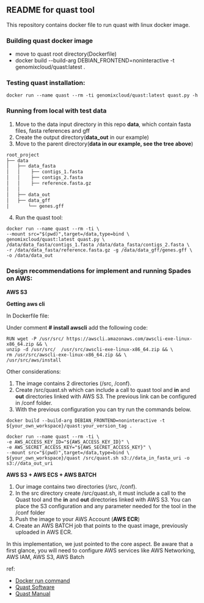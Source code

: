 ## README for quast tool ##

This repository contains docker file to run quast with linux docker image.

### Building quast docker image

* move to quast root directory(Dockerfile)
* docker build --build-arg DEBIAN_FRONTEND=noninteractive -t genomixcloud/quast:latest .

### Testing quast installation:

```shell
docker run --name quast --rm -ti genomixcloud/quast:latest quast.py -h
```

### Running from local with test data 

1. Move to the data input directory in this repo **data**, which contain fasta files, fasta references and gff
2. Create the output directory(**data_out** in our example)
3. Move to the parent directory(**data in our example, see the tree above**)

```md
root_project
├── data
│   ├── data_fasta
│   │    ├── contigs_1.fasta
│   │    ├── contigs_2.fasta
│   │    ├── reference.fasta.gz
│   │ 
│   ├── data_out
│   ├── data_gff
│       └── genes.gff
```

4. Run the quast tool:

```shell
docker run --name quast --rm -ti \
--mount src="$(pwd)",target=/data,type=bind \
genomixcloud/quast:latest quast.py \
/data/data_fasta/contigs_1.fasta /data/data_fasta/contigs_2.fasta \
-r /data/data_fasta/reference.fasta.gz -g /data/data_gff/genes.gff \
-o /data/data_out
```

### Design recommendations for implement and running Spades on AWS:

**AWS S3**

****Getting aws cli****

In Dockerfile file:

Under comment **# install awscli** add the following code:

```shell
RUN wget -P /usr/src/ https://awscli.amazonaws.com/awscli-exe-linux-x86_64.zip && \
unzip -d /usr/src/  /usr/src/awscli-exe-linux-x86_64.zip && \
rm /usr/src/awscli-exe-linux-x86_64.zip && \
/usr/src/aws/install
```

Other considerations:

1. The image contains 2 directories (/src, /conf).
2. Create /src/quast.sh which can include a call to quast tool and **in** and **out** directories linked with AWS S3. The previous link can be configured in /conf folder.
3. With the previous configuration you can try run the commands below.

```shell 
docker build --build-arg DEBIAN_FRONTEND=noninteractive -t ${your_own_workspace}/quast:your_version_tag . 
```

```shell
docker run --name quast --rm -ti \
-e AWS_ACCESS_KEY_ID="${AWS_ACCESS_KEY_ID}" \
-e AWS_SECRET_ACCESS_KEY="${AWS_SECRET_ACCESS_KEY}" \
--mount src="$(pwd)",target=/data,type=bind \
${your_own_workspace}/quast /src/quast.sh s3://data_in_fasta_uri -o s3://data_out_uri
```

**AWS S3 + AWS ECS + AWS BATCH**

1. Our image contains two directories (/src, /conf).
2. In the src directory create /src/quast.sh, it must include a call to the Quast tool and the **in** and **out** directories linked with AWS S3. You can place the S3 configuration and any parameter needed for the tool in the /conf folder
3. Push the image to your AWS Account (**AWS ECR**) 
4. Create an AWS BATCH job that points to the quast image, previously uploaded in AWS ECR.

In this implementation, we just pointed to the core aspect. Be aware that a first glance, you will need to configure AWS services like AWS Networking, AWS IAM, AWS S3, AWS Batch  

ref:
* [Docker run command](https://docs.docker.com/engine/reference/commandline/run/)
* [Quast Software](https://github.com/ablab/quast)
* [Quast Manual](https://quast.sourceforge.net/docs/manual.html) 